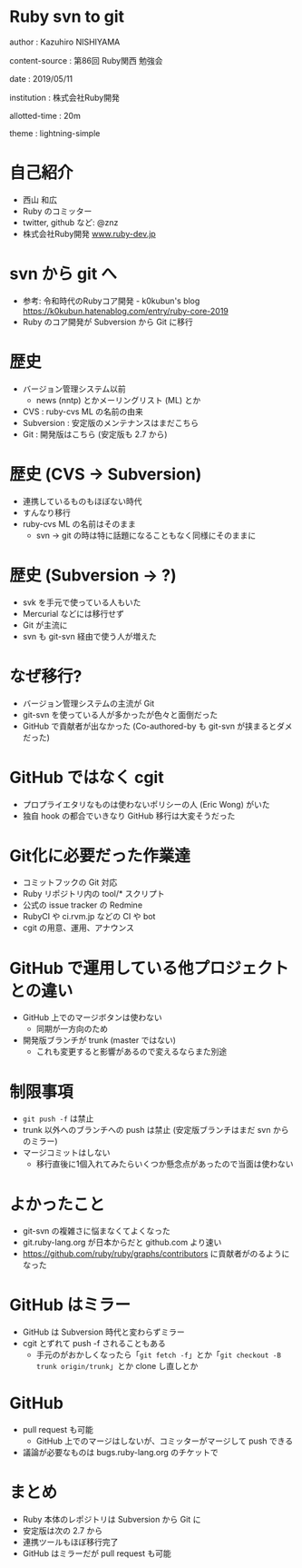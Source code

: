 # Ruby svn to git

author
:   Kazuhiro NISHIYAMA

content-source
:   第86回 Ruby関西 勉強会

date
:   2019/05/11

institution
:   株式会社Ruby開発

allotted-time
:   20m

theme
:   lightning-simple

# 自己紹介

- 西山 和広
- Ruby のコミッター
- twitter, github など: @znz
- 株式会社Ruby開発 www.ruby-dev.jp

# svn から git へ

- 参考:
  令和時代のRubyコア開発 - k0kubun's blog
  <https://k0kubun.hatenablog.com/entry/ruby-core-2019>
- Ruby のコア開発が Subversion から Git に移行

# 歴史

- バージョン管理システム以前
  - news (nntp) とかメーリングリスト (ML) とか
- CVS : ruby-cvs ML の名前の由来
- Subversion : 安定版のメンテナンスはまだこちら
- Git : 開発版はこちら (安定版も 2.7 から)

# 歴史 (CVS → Subversion)

- 連携しているものもほぼない時代
- すんなり移行
- ruby-cvs ML の名前はそのまま
  - svn → git の時は特に話題になることもなく同様にそのままに

# 歴史 (Subversion → ?)

- svk を手元で使っている人もいた
- Mercurial などには移行せず
- Git が主流に
- svn も git-svn 経由で使う人が増えた

# なぜ移行?

- バージョン管理システムの主流が Git
- git-svn を使っている人が多かったが色々と面倒だった
- GitHub で貢献者が出なかった
  (Co-authored-by も git-svn が挟まるとダメだった)

# GitHub ではなく cgit

- プロプライエタリなものは使わないポリシーの人 (Eric Wong) がいた
- 独自 hook の都合でいきなり GitHub 移行は大変そうだった

# Git化に必要だった作業達

- コミットフックの Git 対応
- Ruby リポジトリ内の tool/* スクリプト
- 公式の issue tracker の Redmine
- RubyCI や ci.rvm.jp などの CI や bot
- cgit の用意、運用、アナウンス

# GitHub で運用している他プロジェクトとの違い

- GitHub 上でのマージボタンは使わない
  - 同期が一方向のため
- 開発版ブランチが trunk (master ではない)
  - これも変更すると影響があるので変えるならまた別途

# 制限事項

- `git push -f` は禁止
- trunk 以外へのブランチへの push は禁止
  (安定版ブランチはまだ svn からのミラー)
- マージコミットはしない
  - 移行直後に1個入れてみたらいくつか懸念点があったので当面は使わない

# よかったこと

- git-svn の複雑さに悩まなくてよくなった
- git.ruby-lang.org が日本からだと github.com より速い
- <https://github.com/ruby/ruby/graphs/contributors> に貢献者がのるようになった

# GitHub はミラー

- GitHub は Subversion 時代と変わらずミラー
- cgit とずれて push -f されることもある
  - 手元のがおかしくなったら「`git fetch -f`」とか「`git checkout -B trunk origin/trunk`」とか clone し直しとか

# GitHub

- pull request も可能
  - GitHub 上でのマージはしないが、コミッターがマージして push できる
- 議論が必要なものは bugs.ruby-lang.org のチケットで

# まとめ

- Ruby 本体のレポジトリは Subversion から Git に
- 安定版は次の 2.7 から
- 連携ツールもほぼ移行完了
- GitHub はミラーだが pull request も可能
